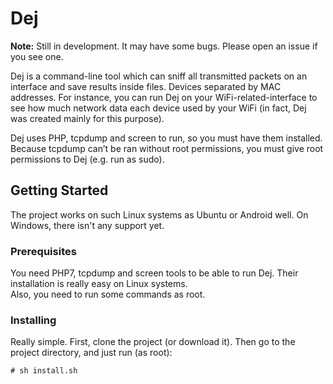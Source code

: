 # Dej
<p><b>Note:</b> Still in development. It may have some bugs. Please open an issue if you see one.</p>

Dej is a command-line tool which can sniff all transmitted packets on an interface and save results inside files. Devices separated by MAC addresses. For instance, you can run Dej on your WiFi-related-interface to see how much network data each device used by your WiFi (in fact, Dej was created mainly for this purpose).

Dej uses PHP, tcpdump and screen to run, so you must have them installed. Because tcpdump can’t be ran without root permissions, you must give root permissions to Dej (e.g. run as sudo).

## Getting Started
The project works on such Linux systems as Ubuntu or Android well. On Windows, there isn't any support yet.

### Prerequisites
You need PHP7, tcpdump and screen tools to be able to run Dej. Their installation is really easy on Linux systems.<br/>
Also, you need to run some commands as root.

### Installing
Really simple. First, clone the project (or download it). Then go to the project directory, and just run (as root):
```
# sh install.sh
```